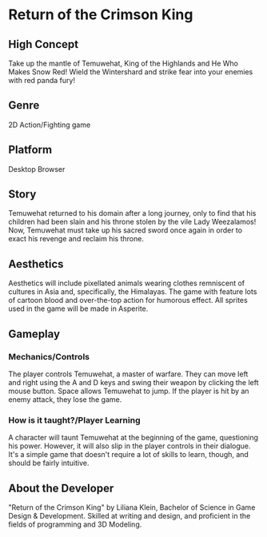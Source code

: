 # Return of the Crimson King

## High Concept
Take up the mantle of Temuwehat, King of the Highlands and He Who Makes Snow Red! Wield the Wintershard and strike fear into your enemies with red panda fury!

## Genre 
2D Action/Fighting game

## Platform
Desktop Browser

## Story
Temuwehat returned to his domain after a long journey, only to find that his children had been slain and his throne stolen by the vile
            Lady Weezalamos! Now, Temuwehat must take up his sacred sword once again in order to exact his revenge and reclaim his throne. 
## Aesthetics
Aesthetics will include pixellated animals wearing clothes remniscent of cultures in Asia and, specifically, the Himalayas. The game with feature lots of cartoon blood and over-the-top action for humorous effect. All sprites used in the game will be made in Asperite.

## Gameplay

### Mechanics/Controls
The player controls Temuwehat, a master of warfare. They can move left and right using the A and D keys and swing their weapon by clicking the left mouse button. Space allows Temuwehat to jump. If the player is hit by an enemy attack, they lose the game.

### How is it taught?/Player Learning
A character will taunt Temuwehat at the beginning of the game, questioning his power. However, it will also slip in the player controls in their dialogue. It's a simple game that doesn't require a lot of skills to learn, though, and should be fairly intuitive.

## About the Developer
"Return of the Crimson King" by Liliana Klein, Bachelor of Science in Game Design & Development. Skilled at writing and design, and proficient in the fields of programming and 3D Modeling. 
